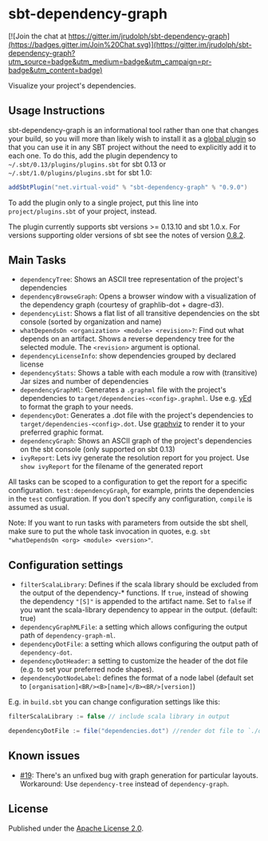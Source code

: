 # sbt-dependency-graph

[![Join the chat at https://gitter.im/jrudolph/sbt-dependency-graph](https://badges.gitter.im/Join%20Chat.svg)](https://gitter.im/jrudolph/sbt-dependency-graph?utm_source=badge&utm_medium=badge&utm_campaign=pr-badge&utm_content=badge)

Visualize your project's dependencies.

## Usage Instructions

sbt-dependency-graph is an informational tool rather than one that changes your build, so you will more than likely wish to
install it as a [global plugin] so that you can use it in any SBT project without the need to explicitly add it to each one. To do
this, add the plugin dependency to `~/.sbt/0.13/plugins/plugins.sbt` for sbt 0.13 or `~/.sbt/1.0/plugins/plugins.sbt` for sbt 1.0:

```scala
addSbtPlugin("net.virtual-void" % "sbt-dependency-graph" % "0.9.0")
```

To add the plugin only to a single project, put this line into `project/plugins.sbt` of your project, instead.

The plugin currently supports sbt versions >= 0.13.10 and sbt 1.0.x. For versions supporting older versions of sbt see
the notes of version [0.8.2](https://github.com/jrudolph/sbt-dependency-graph/tree/v0.8.2#compatibility-notes).

## Main Tasks

 * `dependencyTree`: Shows an ASCII tree representation of the project's dependencies
 * `dependencyBrowseGraph`: Opens a browser window with a visualization of the dependency graph (courtesy of graphlib-dot + dagre-d3).
 * `dependencyList`: Shows a flat list of all transitive dependencies on the sbt console (sorted by organization and name)
 * `whatDependsOn <organization> <module> <revision>?`: Find out what depends on an artifact. Shows a reverse dependency
   tree for the selected module. The `<revision>` argument is optional.
 * `dependencyLicenseInfo`: show dependencies grouped by declared license
 * `dependencyStats`: Shows a table with each module a row with (transitive) Jar sizes and number of dependencies
 * `dependencyGraphMl`: Generates a `.graphml` file with the project's dependencies to `target/dependencies-<config>.graphml`.
   Use e.g. [yEd](http://www.yworks.com/en/products_yed_about.html) to format the graph to your needs.
 * `dependencyDot`: Generates a .dot file with the project's dependencies to `target/dependencies-<config>.dot`.
    Use [graphviz](http://www.graphviz.org/) to render it to your preferred graphic format.
 * `dependencyGraph`: Shows an ASCII graph of the project's dependencies on the sbt console (only supported on sbt 0.13)
 * `ivyReport`: Lets ivy generate the resolution report for you project. Use
   `show ivyReport` for the filename of the generated report

All tasks can be scoped to a configuration to get the report for a specific configuration. `test:dependencyGraph`,
for example, prints the dependencies in the `test` configuration. If you don't specify any configuration, `compile` is
assumed as usual.

Note: If you want to run tasks with parameters from outside the sbt shell, make sure to put the whole task invocation in quotes,  e.g. `sbt "whatDependsOn <org> <module> <version>"`.

## Configuration settings

 * `filterScalaLibrary`: Defines if the scala library should be excluded from the output of the dependency-* functions.
   If `true`, instead of showing the dependency `"[S]"` is appended to the artifact name. Set to `false` if
   you want the scala-library dependency to appear in the output. (default: true)
 * `dependencyGraphMLFile`: a setting which allows configuring the output path of `dependency-graph-ml`.
 * `dependencyDotFile`: a setting which allows configuring the output path of `dependency-dot`.
 * `dependencyDotHeader`: a setting to customize the header of the dot file (e.g. to set your preferred node shapes).
 * `dependencyDotNodeLabel`: defines the format of a node label
   (default set to `[organisation]<BR/><B>[name]</B><BR/>[version]`)

E.g. in `build.sbt` you can change configuration settings like this:

```scala
filterScalaLibrary := false // include scala library in output

dependencyDotFile := file("dependencies.dot") //render dot file to `./dependencies.dot`
```

## Known issues

 * [#19]: There's an unfixed bug with graph generation for particular layouts. Workaround:
   Use `dependency-tree` instead of `dependency-graph`.

## License

Published under the [Apache License 2.0](http://en.wikipedia.org/wiki/Apache_license).

[global plugin]: http://www.scala-sbt.org/0.13/tutorial/Using-Plugins.html#Global+plugins
[global build configuration]: http://www.scala-sbt.org/0.13/docs/Global-Settings.html
[#19]: https://github.com/jrudolph/sbt-dependency-graph/issues/19
